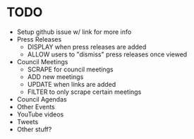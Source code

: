 # TODO

- Setup github issue w/ link for more info
- Press Releases
  - DISPLAY when press releases are added
  - ALLOW users to "dismiss" press releases once viewed
- Council Meetings
  - SCRAPE for council meetings
  - ADD new meetings
  - UPDATE when links are added
  - FILTER to only scrape certain meetings
- Council Agendas
- Other Events
- YouTube videos
- Tweets
- Other stuff?
